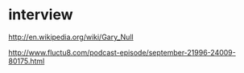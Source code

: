 interview
=========

http://en.wikipedia.org/wiki/Gary_Null

http://www.fluctu8.com/podcast-episode/september-21996-24009-80175.html
